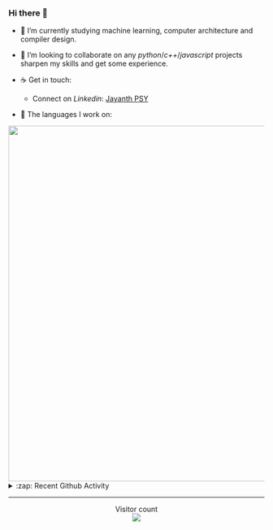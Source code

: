 ### Hi there 👋

- 🌱 I’m currently studying machine learning, computer architecture and compiler design.

- 👯 I’m looking to collaborate on any *python*/*c++*/*javascript* projects sharpen my skills and get some experience.

- ☕ Get in touch:
  +  Connect on *Linkedin*: [Jayanth PSY](https://www.linkedin.com/in/jayanth-p-b3924812a/)

<!--- ⚡ Fun fact: *Python* is older than *C++* and *Java*. -->

- :memo: The languages I work on: 

<img src="https://wakatime.com/share/@j_tesla/bdf4246a-6e44-4441-87e6-ea13fc96a824.png" width="700"/>

<details>
  <summary>:zap: Recent Github Activity</summary>
  
<!--START_SECTION:activity-->
1. 🎉 Merged PR [#50](https://github.com/j-tesla/blog-list-frontend/pull/50) in [j-tesla/blog-list-frontend](https://github.com/j-tesla/blog-list-frontend)
2. 🎉 Merged PR [#44](https://github.com/j-tesla/blog-list/pull/44) in [j-tesla/blog-list](https://github.com/j-tesla/blog-list)
3. 🎉 Merged PR [#46](https://github.com/j-tesla/blog-list-frontend/pull/46) in [j-tesla/blog-list-frontend](https://github.com/j-tesla/blog-list-frontend)
4. 🎉 Merged PR [#43](https://github.com/j-tesla/blog-list/pull/43) in [j-tesla/blog-list](https://github.com/j-tesla/blog-list)
5. 🎉 Merged PR [#42](https://github.com/j-tesla/blog-list/pull/42) in [j-tesla/blog-list](https://github.com/j-tesla/blog-list)
<!--END_SECTION:activity-->

</details>

-----

<p align="center"> 
  Visitor count<br>
  <img src="https://profile-counter.glitch.me/j-tesla/count.svg" />
</p>












<!--
**j-tesla/j-tesla** is a ✨ _special_ ✨ repository because its `README.md` (this file) appears on your GitHub profile.

Here are some ideas to get you started:

- 🔭 I’m currently working on ...
- 🌱 I’m currently learning ...
- 👯 I’m looking to collaborate on ...
- 🤔 I’m looking for help with ...
- 💬 Ask me about ...
- 📫 How to reach me: ...
- 😄 Pronouns: ...
- ⚡ Fun fact: ...
-->

